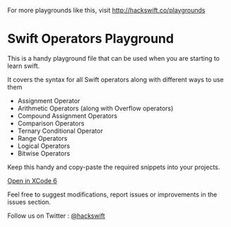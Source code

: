 For more playgrounds like this, visit http://hackswift.co/playgrounds

Swift Operators Playground
==========================

This is a handy playground file that can be used when you are starting to learn swift.

It covers the syntax for all Swift operators along with different ways to use them

* Assignment Operator
* Arithmetic Operators (along with Overflow operators)
* Compound Assignment Operators
* Comparison Operators
* Ternary Conditional Operator
* Range Operators
* Logical Operators
* Bitwise Operators

Keep this handy and copy-paste the required snippets into your projects.

[Open in XCode 6](https://github.com/hackswift/swift-operators-pg/archive/master.zip)

Feel free to suggest modifications, report issues or improvements in the issues section.

Follow us on Twitter : [@hackswift](http://twitter.com/hackswift)
